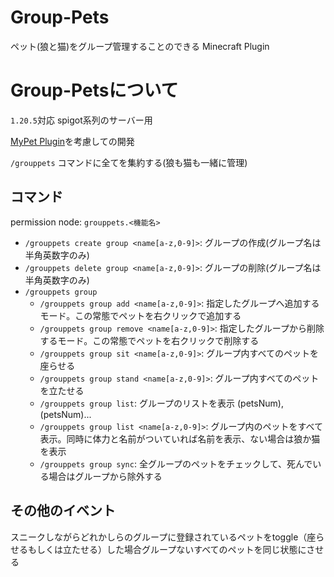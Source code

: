 # Group-Pets
ペット(狼と猫)をグループ管理することのできる Minecraft Plugin

# Group-Petsについて
`1.20.5`対応
spigot系列のサーバー用

[MyPet Plugin](https://github.com/MyPetORG/MyPet)を考慮しての開発

`/grouppets` コマンドに全てを集約する(狼も猫も一緒に管理)

## コマンド
permission node: `grouppets.<機能名>`
- `/grouppets create group <name[a-z,0-9]>`: グループの作成(グループ名は半角英数字のみ)
- `/grouppets delete group <name[a-z,0-9]>`: グループの削除(グループ名は半角英数字のみ)
- `/grouppets group`
  - `/grouppets group add <name[a-z,0-9]>`: 指定したグループへ追加するモード。この常態でペットを右クリックで追加する
  - `/grouppets group remove <name[a-z,0-9]>`: 指定したグループから削除するモード。この常態でペットを右クリックで削除する
  - `/grouppets group sit <name[a-z,0-9]>`: グループ内すべてのペットを座らせる
  - `/grouppets group stand <name[a-z,0-9]>`: グループ内すべてのペットを立たせる
  - `/grouppets group list`: グループのリストを表示
    <name>(petsNum), <name>(petsNum)...
  - `/grouppets group list <name[a-z,0-9]>`: グループ内のペットをすべて表示。同時に体力と名前がついていれば名前を表示、ない場合は狼か猫を表示
  - `/grouppets group sync`: 全グループのペットをチェックして、死んでいる場合はグループから除外する

## その他のイベント
スニークしながらどれかしらのグループに登録されているペットをtoggle（座らせるもしくは立たせる）した場合グループないすべてのペットを同じ状態にさせる
